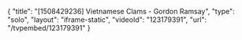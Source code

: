 {
    "title": "[1508429236] Vietnamese Clams - Gordon Ramsay",
    "type": "solo",
    "layout": "iframe-static",
    "videoId": "123179391",
    "url": "\/tvpembed\/123179391"
}